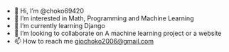 - 👋 Hi, I’m @choko69420
- 👀 I’m interested in Math, Programming and Machine Learning
- 🌱 I’m currently learning Django
- 💞️ I’m looking to collaborate on A machine learning project or a website
- 📫 How to reach me giochoko2006@gmail.com

<!---
choko69420/choko69420 is a ✨ special ✨ repository because its `README.md` (this file) appears on your GitHub profile.
You can click the Preview link to take a look at your changes.
--->

